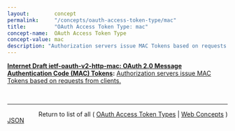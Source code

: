 ```yaml
---
layout:        concept
permalink:     "/concepts/oauth-access-token-type/mac"
title:         "OAuth Access Token Type: mac"
concept-name:  OAuth Access Token Type
concept-value: mac
description: "Authorization servers issue MAC Tokens based on requests from clients."
---
```


**[Internet Draft ietf-oauth-v2-http-mac: OAuth 2.0 Message Authentication Code (MAC) Tokens](/specs/IETF/I-D/ietf-oauth-v2-http-mac "This specification describes how to use MAC Tokens in HTTP requests to access OAuth 2.0 protected resources. An OAuth client willing to access a protected resource needs to demonstrate possession of a cryptographic key by using it with a keyed message digest function to the request. The document also defines a key distribution protocol for obtaining a fresh session key."):** [Authorization servers issue MAC Tokens based on requests from clients.](http://tools.ietf.org/html/draft-ietf-oauth-v2-http-mac#section-4 "Read documentation for OAuth Access Token Type &#34;mac&#34;")

<br/>
<hr/>

<p style="float : left"><a href="./mac.json" title="JSON representing this particular Web Concept value">JSON</a></p>
<p style="text-align: right">Return to list of all ( <a href="../oauth-access-token-type/">OAuth Access Token Types</a> | <a href="../">Web Concepts</a> )</p>
